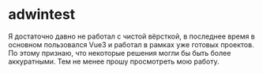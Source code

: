 # adwintest

Я достаточно давно не работал с чистой вёрсткой, в последнее время в основном пользовался Vue3 и работал в рамках уже готовых проектов. По этому признаю, что некоторые решения могли бы быть более аккуратными. Тем не менее прошу просмотреть мою работу.
